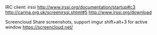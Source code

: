 IRC client: irssi
http://www.irssi.org/documentation/startup#c3
http://carina.org.uk/screenirssi.shtml#5
http://www.irssi.org/download

Screencloud
Share screenshots, support imgur
shift+alt+3 for active window
https://screencloud.net/
